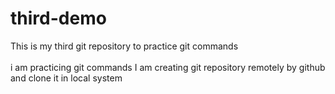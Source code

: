 # third-demo
This is my third git repository to practice git commands  
<br>
i am practicing git commands 
I am creating git repository remotely by github and clone it in local system 

